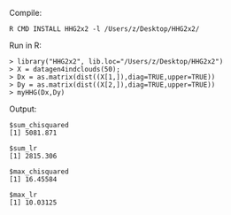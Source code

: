 Compile:

    R CMD INSTALL HHG2x2 -l /Users/z/Desktop/HHG2x2/

Run in R:

    > library("HHG2x2", lib.loc="/Users/z/Desktop/HHG2x2")
    > X = datagen4indclouds(50); 
    > Dx = as.matrix(dist((X[1,]),diag=TRUE,upper=TRUE))
    > Dy = as.matrix(dist((X[2,]),diag=TRUE,upper=TRUE))
    > myHHG(Dx,Dy)

Output:

    $sum_chisquared
    [1] 5081.871
    
    $sum_lr
    [1] 2815.306
    
    $max_chisquared
    [1] 16.45584
    
    $max_lr
    [1] 10.03125
